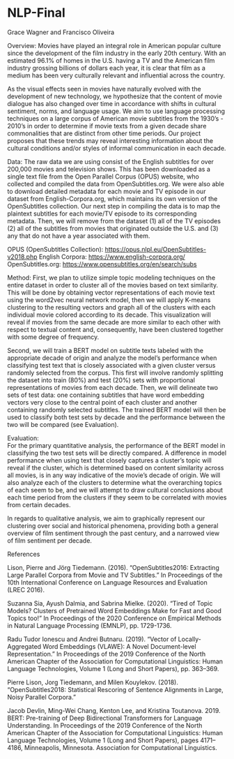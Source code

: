 # NLP-Final

Grace Wagner and Francisco Oliveira 

Overview: 
Movies have played an integral role in American popular culture since the development of the film industry in the early 20th century. With an estimated 96.1% of homes in the U.S. having a TV and the American film industry grossing billions of dollars each year, it is clear that film as a medium has been very culturally relevant and influential across the country.

As the visual effects seen in movies have naturally evolved with the development of new technology, we hypothesize that the content of movie dialogue has also changed over time in accordance with shifts in cultural sentiment, norms, and language usage. We aim to use language processing techniques on a large corpus of American movie subtitles from the 1930’s - 2010’s in order to determine if movie texts from a given decade share commonalities that are distinct from other time periods. Our project proposes that these trends may reveal interesting information about the cultural conditions and/or styles of informal communication in each decade.

Data: 
The raw data we are using consist of the English subtitles for over 200,000 movies and television shows. This has been downloaded as a single text file from the Open Parallel Corpus (OPUS) website, who collected and compiled the data from OpenSubtitles.org. We were also able to download detailed metadata for each movie and TV episode in our dataset from English-Corpora.org, which maintains its own version of the OpenSubtitles collection. Our next step in compiling the data is to map the plaintext subtitles for each movie/TV episode to its corresponding metadata. Then, we will remove from the dataset (1) all of the TV episodes (2) all of the subtitles from movies that originated outside the U.S. and (3) any that do not have a year associated with them. 

OPUS (OpenSubtitles Collection): https://opus.nlpl.eu/OpenSubtitles-v2018.php
English Corpora: https://www.english-corpora.org/
OpenSubtitles.org: https://www.opensubtitles.org/en/search/subs

Method: 
First, we plan to utilize simple topic modeling techniques on the entire dataset in order to cluster all of the movies based on text similarity. This will be done by obtaining vector representations of each movie text using the word2vec neural network model, then we will apply K-means clustering to the resulting vectors and graph all of the clusters with each individual movie colored according to its decade. This visualization will reveal if movies from the same decade are more similar to each other with respect to textual content and, consequently, have been clustered together with some degree of frequency. 

Second, we will train a BERT model on subtitle texts labeled with the appropriate decade of origin and analyze the model’s performance when classifying test text that is closely associated with a given cluster versus randomly selected from the corpus. This first will involve randomly splitting the dataset into train (80%) and test (20%) sets with proportional representations of movies from each decade. Then, we will delineate two sets of test data: one containing subtitles that have word embedding vectors very close to the central point of each cluster and another containing randomly selected subtitles. The trained BERT model will then be used to classify both test sets by decade and the performance between the two will be compared (see Evaluation).

Evaluation: 	
For the primary quantitative analysis, the performance of the BERT model in classifying the two test sets will be directly compared. A difference in model performance when using text that closely captures a cluster’s topic will reveal if the cluster, which is determined based on content similarity across all movies, is in any way indicative of the movie’s decade of origin. We will also analyze each of the clusters to determine what the overarching topics of each seem to be, and we will attempt to draw cultural conclusions about each time period from the clusters if they seem to be correlated with movies from certain decades.

In regards to qualitative analysis, we aim to graphically represent our clustering over social and historical phenomena, providing both a general overview of film sentiment through the past century, and a narrowed view of film sentiment per decade. 



References

Lison, Pierre and Jörg Tiedemann. (2016). “OpenSubtitles2016: Extracting Large Parallel Corpora from Movie and TV Subtitles.” In Proceedings of the 10th International Conference on Language Resources and Evaluation (LREC 2016).

Suzanna Sia, Ayush Dalmia, and Sabrina Mielke. (2020). “Tired of Topic Models? Clusters of Pretrained Word Embeddings Make for Fast and Good Topics too!” In Proceedings of the 2020 Conference on Empirical Methods in Natural Language Processing (EMNLP), pp. 1729-1736. 

Radu Tudor Ionescu and Andrei Butnaru. (2019). “Vector of Locally-Aggregated Word Embeddings (VLAWE): A Novel Document-level Representation.” In Proceedings of the 2019 Conference of the North American Chapter of the Association for Computational Linguistics: Human Language Technologies, Volume 1 (Long and Short Papers), pp. 363–369.

Pierre Lison,  Jorg Tiedemann, and Milen Kouylekov. (2018). “OpenSubtitles2018: Statistical Rescoring of Sentence Alignments in Large, Noisy Parallel Corpora.” 

​​Jacob Devlin, Ming-Wei Chang, Kenton Lee, and Kristina Toutanova. 2019. BERT: Pre-training of Deep Bidirectional Transformers for Language Understanding. In Proceedings of the 2019 Conference of the North American Chapter of the Association for Computational Linguistics: Human Language Technologies, Volume 1 (Long and Short Papers), pages 4171–4186, Minneapolis, Minnesota. Association for Computational Linguistics.



